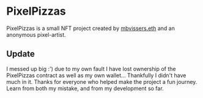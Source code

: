 # PixelPizzas
PixelPizzas is a small NFT project created by [mbvissers.eth](https://twitter.com/0xmbvissers) and an anonymous pixel-artist. 

## Update
I messed up big :') due to my own fault I have lost ownership of the PixelPizzas contract as well as my own wallet... Thankfully I didn't have much in it. Thanks for everyone who helped make the project a fun journey. Learn from both my mistake, and from my development so far.
